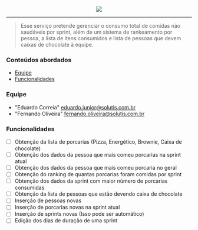 <p align="center">
  <img src="https://github.com/correiaedu/repo-tests/blob/master/repo-img-header.png"/>
</p>
<hr/>
<blockquote>
Esse serviço pretende gerenciar o consumo total de comidas não saudáveis por sprint, além de um sistema de rankeamento por pessoa, a lista de itens consumidos e lista de pessoas que devem caixas de chocolate à equipe.
</blockquote>

### Conteúdos abordados
* [Equipe](#Equipe)
* [Funcionalidades](#Funcionalidades)

### <a name="equipe"></a>Equipe
* "Eduardo Correia" <eduardo.junior@solutis.com.br>
* "Fernando Oliveira" <fernando.oliveira@solutis.com.br>

### <a name="equipe"></a>Funcionalidades
- [ ] Obtenção da lista de porcarias (Pizza, Energético, Brownie, Caixa de chocolate)
- [ ] Obtenção dos dados da pessoa que mais comeu porcarias na sprint atual
- [ ] Obtenção dos dados da pessoa que mais comeu porcaria no geral
- [ ] Obtenção do ranking de quantas porcarias foram comidas por sprint
- [ ] Obtenção dos dados da sprint com maior número de porcarias consumidas
- [ ] Obtenção da lista de pessoas que estão devendo caixa de chocolate
- [ ] Inserção de pessoas novas
- [ ] Inserção de porcarias novas na sprint atual
- [ ] Inserção de sprints novas (Isso pode ser automático)
- [ ] Edição dos dias de duração de uma sprint
